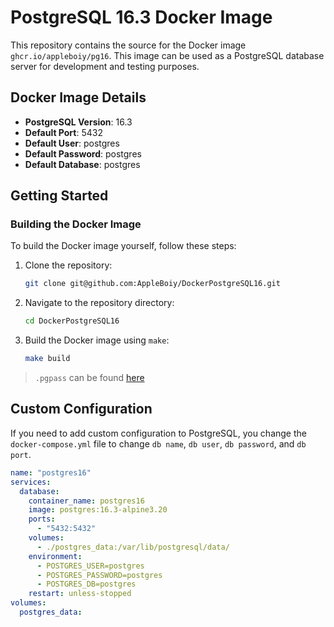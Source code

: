 # PostgreSQL 16.3 Docker Image

This repository contains the source for the Docker image `ghcr.io/appleboiy/pg16`. This image can be used as a PostgreSQL database server for development and testing purposes.

## Docker Image Details

- **PostgreSQL Version**: 16.3
- **Default Port**: 5432
- **Default User**: postgres
- **Default Password**: postgres
- **Default Database**: postgres

## Getting Started

### Building the Docker Image

To build the Docker image yourself, follow these steps:

1. Clone the repository:

   ```sh
   git clone git@github.com:AppleBoiy/DockerPostgreSQL16.git
   ```

2. Navigate to the repository directory:

   ```sh
   cd DockerPostgreSQL16
   ```

3. Build the Docker image using `make`:

   ```sh
   make build
   ```

> `.pgpass` can be found [here](./.pgpass)

## Custom Configuration

If you need to add custom configuration to PostgreSQL, you change the `docker-compose.yml` file to change `db name`, `db user`, `db password`, and `db port`.

```docker-compose.yml
name: "postgres16"
services:
  database:
    container_name: postgres16
    image: postgres:16.3-alpine3.20
    ports:
      - "5432:5432"
    volumes:
      - ./postgres_data:/var/lib/postgresql/data/
    environment:
      - POSTGRES_USER=postgres
      - POSTGRES_PASSWORD=postgres
      - POSTGRES_DB=postgres
    restart: unless-stopped
volumes:
  postgres_data:
```
